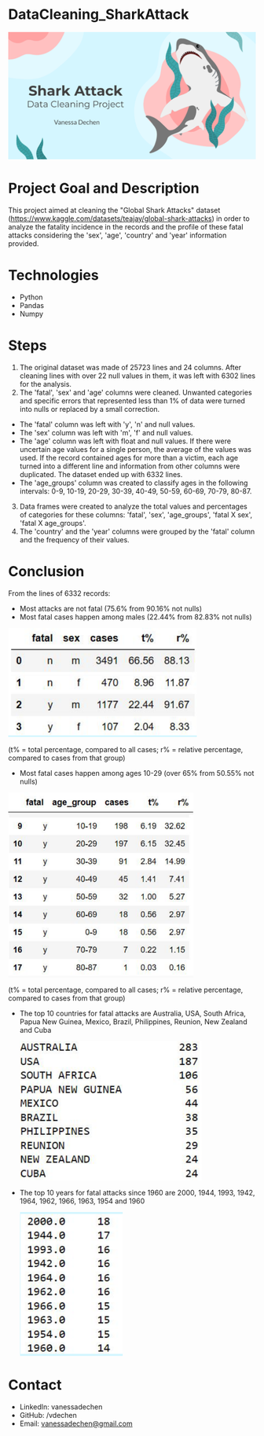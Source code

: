 # DataCleaning_SharkAttack
  ![shark_attack_cover](https://raw.githubusercontent.com/vdechen/DataCleaning_SharkAttack/main/images/shark_attack_cover.png)
 
# Project Goal and Description
  This project aimed at cleaning the "Global Shark Attacks" dataset (https://www.kaggle.com/datasets/teajay/global-shark-attacks) in order to analyze the fatality incidence in the records and the profile of these fatal attacks considering the 'sex', 'age', 'country' and 'year' information provided. 
  
# Technologies 
  - Python
  - Pandas
  - Numpy

# Steps
  1. The original dataset was made of 25723 lines and 24 columns. After cleaning lines with over 22 null values in them, it was left with 6302 lines for the analysis.
  2. The 'fatal', 'sex' and 'age' columns were cleaned. Unwanted categories and specific errors that represented less than 1% of data were turned into nulls or replaced by a small correction.
  - The 'fatal' column was left with 'y', 'n' and null values.  
  - The 'sex' column was left with 'm', 'f' and null values. 
  - The 'age' column was left with float and null values. If there were uncertain age values for a single person, the average of the values was used. If the record contained ages for more than a victim, each age turned into a different line and information from other columns were duplicated. The dataset ended up with 6332 lines.
  - The 'age_groups' column was created to classify ages in the following intervals: 0-9, 10-19, 20-29, 30-39, 40-49, 50-59, 60-69, 70-79, 80-87.
  3. Data frames were created to analyze the total values and percentages of categories for these columns: 'fatal', 'sex', 'age_groups', 'fatal X sex', 'fatal X age_groups'.
  4. The 'country' and the 'year' columns were grouped by the 'fatal' column and the frequency of their values.   

# Conclusion
  From the lines of 6332 records: 
   - Most attacks are not fatal (75.6% from 90.16% not nulls)
   - Most fatal cases happen among males (22.44% from 82.83% not nulls)
   
   ![fatality_sex](https://raw.githubusercontent.com/vdechen/DataCleaning_SharkAttack/main/images/fatality_sex.png)
   
   (t% = total percentage, compared to all cases; r% = relative percentage, compared to cases from that group)
   
   - Most fatal cases happen among ages 10-29 (over 65% from 50.55% not nulls)
   
   ![fatality_age](https://raw.githubusercontent.com/vdechen/DataCleaning_SharkAttack/main/images/fatality_age.png)
   
   (t% = total percentage, compared to all cases; r% = relative percentage, compared to cases from that group)
   
   - The top 10 countries for fatal attacks are Australia, USA, South Africa, Papua New Guinea, Mexico, Brazil, Philippines, Reunion, New Zealand and Cuba
   
      ![top10_countries](https://raw.githubusercontent.com/vdechen/DataCleaning_SharkAttack/main/images/top10_countries.png)
   
   - The top 10 years for fatal attacks since 1960 are 2000, 1944, 1993, 1942, 1964, 1962, 1966, 1963, 1954 and 1960
   
      ![top10_years](https://raw.githubusercontent.com/vdechen/DataCleaning_SharkAttack/main/images/top10_years.png)
   
# Contact
- LinkedIn: vanessadechen
- GitHub: /vdechen
- Email: vanessadechen@gmail.com

